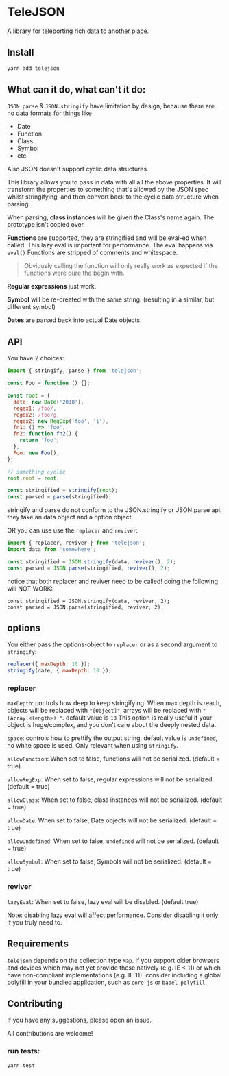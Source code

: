 # TeleJSON

A library for teleporting rich data to another place.

## Install

```sh
yarn add telejson
```

## What can it do, what can't it do:

`JSON.parse` & `JSON.stringify` have limitation by design, because there are no data formats for things like

- Date
- Function
- Class
- Symbol
- etc.

Also JSON doesn't support cyclic data structures.

This library allows you to pass in data with all all the above properties.
It will transform the properties to something that's allowed by the JSON spec whilst stringifying,
and then convert back to the cyclic data structure when parsing.

When parsing, **class instances** will be given the Class's name again.
The prototype isn't copied over.

**Functions** are supported, they are stringified and will be eval-ed when called.
This lazy eval is important for performance.
The eval happens via `eval()`
Functions are stripped of comments and whitespace.

> Obviously calling the function will only really work as expected if the functions were pure the begin with.

**Regular expressions** just work.

**Symbol** will be re-created with the same string. (resulting in a similar, but different symbol)

**Dates** are parsed back into actual Date objects.

## API

You have 2 choices:

```js
import { stringify, parse } from 'telejson';

const Foo = function () {};

const root = {
  date: new Date('2018'),
  regex1: /foo/,
  regex2: /foo/g,
  regex2: new RegExp('foo', 'i'),
  fn1: () => 'foo',
  fn2: function fn2() {
    return 'foo';
  },
  Foo: new Foo(),
};

// something cyclic
root.root = root;

const stringified = stringify(root);
const parsed = parse(stringified);
```

stringify and parse do not conform to the JSON.stringify or JSON.parse api.
they take an data object and a option object.

OR you can use use the `replacer` and `reviver`:

```js
import { replacer, reviver } from 'telejson';
import data from 'somewhere';

const stringified = JSON.stringify(data, reviver(), 2);
const parsed = JSON.parse(stringified, reviver(), 2);
```

notice that both replacer and reviver need to be called! doing the following will NOT WORK:

```
const stringified = JSON.stringify(data, reviver, 2);
const parsed = JSON.parse(stringified, reviver, 2);
```

## options

You either pass the options-object to `replacer` or as a second argument to `stringify`:

```js
replacer({ maxDepth: 10 });
stringify(date, { maxDepth: 10 });
```

### replacer

`maxDepth`: controls how deep to keep stringifying. When max depth is reach,
objects will be replaced with `"[Object]"`, arrays will be replaced with `"[Array(<length>)]"`.
default value is `10`
This option is really useful if your object is huge/complex, and you don't care about the deeply nested data.

`space`: controls how to prettify the output string.
default value is `undefined`, no white space is used.
Only relevant when using `stringify`.

`allowFunction`: When set to false, functions will not be serialized. (default = true)

`allowRegExp`: When set to false, regular expressions will not be serialized. (default = true)

`allowClass`: When set to false, class instances will not be serialized. (default = true)

`allowDate`: When set to false, Date objects will not be serialized. (default = true)

`allowUndefined`: When set to false, `undefined` will not be serialized. (default = true)

`allowSymbol`: When set to false, Symbols will not be serialized. (default = true)

### reviver

`lazyEval`: When set to false, lazy eval will be disabled. (default true)

Note: disabling lazy eval will affect performance. Consider disabling it only if you truly need to.

## Requirements

`telejson` depends on the collection type `Map`. If you support older browsers and devices which may not yet provide these natively (e.g. IE < 11) or which have non-compliant implementations (e.g. IE 11), consider including a global polyfill in your bundled application, such as `core-js` or `babel-polyfill`.

## Contributing

If you have any suggestions, please open an issue.

All contributions are welcome!

### run tests:

```sh
yarn test
```
